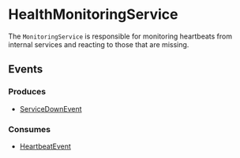 # HealthMonitoringService

The `MonitoringService` is responsible for monitoring heartbeats from internal services and reacting to those that are missing.

## Events

### Produces

- [ServiceDownEvent](../../../docs/events.md#taskrecoveredevent)

### Consumes

- [HeartbeatEvent](../../../docs/events.md#heartbeatevent)
